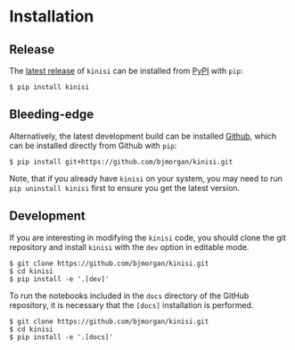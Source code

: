 # Installation

## Release

The [latest release](https://github.com/bjmorgan/kinisi/releases/latest) of `kinisi` can be installed from [PyPI](https://pypi.org/project/kinisi/) with `pip`:

```console
$ pip install kinisi
```

## Bleeding-edge

Alternatively, the latest development build can be installed  [Github](https://github.com/bjmorgan/kinisi), which can be installed directly from Github with `pip`:

```console
$ pip install git+https://github.com/bjmorgan/kinisi.git
```

Note, that if you already have `kinisi` on your system, you may need to run `pip uninstall kinisi` first to ensure you get the latest version.

## Development 

If you are interesting in modifying the `kinisi` code, you should clone the git repository and install `kinisi` with the `dev` option in editable mode. 

```console
$ git clone https://github.com/bjmorgan/kinisi.git
$ cd kinisi
$ pip install -e '.[dev]'
```

To run the notebooks included in the `docs` directory of the GitHub repository, it is necessary that the `[docs]` installation is performed. 

```console
$ git clone https://github.com/bjmorgan/kinisi.git
$ cd kinisi
$ pip install -e '.[docs]'
```